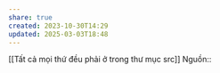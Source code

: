 ```yaml
---
share: true
created: 2023-10-30T14:29
updated: 2025-03-03T18:48
---
```

[[Tất cả mọi thứ đều phải ở trong thư mục src]]
Nguồn:: 
